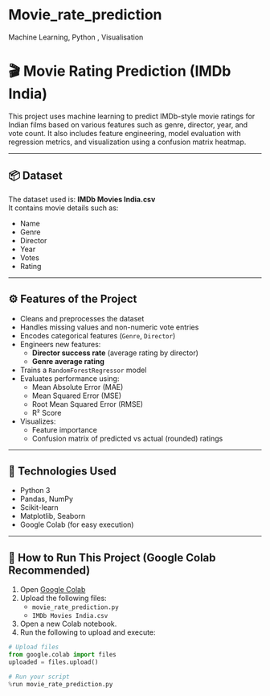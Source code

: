 # Movie_rate_prediction
Machine Learning, Python , Visualisation 
# 🎬 Movie Rating Prediction (IMDb India)

This project uses machine learning to predict IMDb-style movie ratings for Indian films based on various features such as genre, director, year, and vote count. It also includes feature engineering, model evaluation with regression metrics, and visualization using a confusion matrix heatmap.

---

## 📦 Dataset

The dataset used is: **IMDb Movies India.csv**  
It contains movie details such as:
- Name
- Genre
- Director
- Year
- Votes
- Rating

---

## ⚙️ Features of the Project

- Cleans and preprocesses the dataset
- Handles missing values and non-numeric vote entries
- Encodes categorical features (`Genre`, `Director`)
- Engineers new features:
  - **Director success rate** (average rating by director)
  - **Genre average rating**
- Trains a `RandomForestRegressor` model
- Evaluates performance using:
  - Mean Absolute Error (MAE)
  - Mean Squared Error (MSE)
  - Root Mean Squared Error (RMSE)
  - R² Score
- Visualizes:
  - Feature importance
  - Confusion matrix of predicted vs actual (rounded) ratings

---

## 🧪 Technologies Used

- Python 3
- Pandas, NumPy
- Scikit-learn
- Matplotlib, Seaborn
- Google Colab (for easy execution)

---

## 🚀 How to Run This Project (Google Colab Recommended)

1. Open [Google Colab](https://colab.research.google.com/)
2. Upload the following files:
   - `movie_rate_prediction.py`
   - `IMDb Movies India.csv`
3. Open a new Colab notebook.
4. Run the following to upload and execute:

```python
# Upload files
from google.colab import files
uploaded = files.upload()

# Run your script
%run movie_rate_prediction.py


